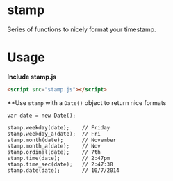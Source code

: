 stamp
=====

Series of functions to nicely format your timestamp.

# Usage

**Include stamp.js**

```HTML
<script src="stamp.js"></script>
```

**Use `stamp` with a `Date()` object to return nice formats

```JS
var date = new Date();

stamp.weekday(date);    // Friday
stamp.weekday_a(date);  // Fri
stamp.month(date);      // November
stamp.month_a(date);    // Nov
stamp.ordinal(date);    // 7th
stamp.time(date);       // 2:47pm
stamp.time_sec(date);   // 2:47:38
stamp.date(date);       // 10/7/2014
```